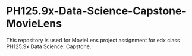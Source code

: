 # PH125.9x-Data-Science-Capstone-MovieLens
This repository is used for MovieLens project assignment for edx class PH125.9x Data Science: Capstone.
